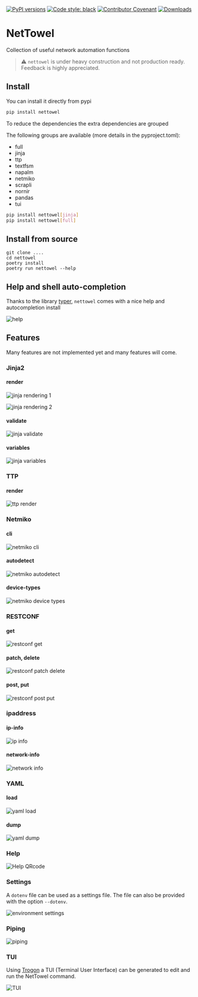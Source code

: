 [![PyPI versions](https://img.shields.io/pypi/pyversions/nettowel.svg)](https://pypi.python.org/pypi/nettowel/)
[![Code style: black](https://img.shields.io/badge/code%20style-black-000000.svg)](https://github.com/ambv/black)
[![Contributor Covenant](https://img.shields.io/badge/Contributor%20Covenant-2.1-4baaaa.svg)](CODE_OF_CONDUCT.md)
[![Downloads](https://pepy.tech/badge/nettowel)](https://pepy.tech/project/nettowel)

# NetTowel
Collection of useful network automation functions 


> ⚠️ `nettowel` is under heavy construction and not production ready. Feedback is highly appreciated.


## Install

You can install it directly from pypi

```bash
pip install nettowel
```

To reduce the dependencies the extra dependencies are grouped

The following groups are available (more details in the pyproject.toml):

- full
- jinja
- ttp
- textfsm
- napalm
- netmiko
- scrapli
- nornir
- pandas
- tui

```bash
pip install nettowel[jinja]
pip install nettowel[full]
```

## Install from source

```
git clone ....
cd nettowel
poetry install
poetry run nettowel --help
```


## Help and shell auto-completion

Thanks to the library [typer](https://typer.tiangolo.com/), `nettowel` comes with a nice help and autocompletion install

![help](imgs/help.png)


## Features

Many features are not implemented yet and many features will come.



### Jinja2

#### render

![jinja rendering 1](imgs/jinja-render-3.png)

![jinja rendering 2](imgs/jinja-render-1.png)

#### validate

![jinja validate](imgs/jinja-validate.png)

#### variables

![jinja variables](imgs/jinja-variables.png)


### TTP

#### render

![ttp render](imgs/ttp-render.png)

### Netmiko

#### cli

![netmiko cli](imgs/netmiko-cli.png)

#### autodetect

![netmiko autodetect](imgs/netmiko-autodetect.png)

#### device-types

![netmiko device types](imgs/netmiko-device-types.png)


### RESTCONF

#### get

![restconf get](imgs/restconf-get.png)

#### patch, delete

![restconf patch delete](imgs/restconf-patch-delete.png)

#### post, put

![restconf post put](imgs/restconf-post-put.png)

### ipaddress

#### ip-info

![ip info](imgs/ip-info.png)

#### network-info

![network info](imgs/network-info.png)


### YAML

#### load

![yaml load](imgs/yaml-load.png)

#### dump

![yaml dump](imgs/yaml-dump.png)

### Help

![Help QRcode](imgs/nettowel-help.png)


### Settings

A `dotenv` file can be used as a settings file. The file can also be provided with the option `--dotenv`.

![environment settings](imgs/env-settings.png)


### Piping

![piping](imgs/piping.png)


### TUI

Using [Trogon](https://github.com/Textualize/trogon) a TUI (Terminal User Interface) can be generated to edit and run the NetTowel command.

![TUI](imgs/trogon.png)
